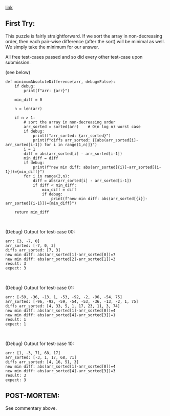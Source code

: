[link](https://www.hackerrank.com/challenges/minimum-absolute-difference-in-an-array/problem?h_l=interview&playlist_slugs%5B%5D=interview-preparation-kit&playlist_slugs%5B%5D=greedy-algorithms)


## First Try:

This puzzle is fairly straightforward.  If we sort the array in non-decreasing order, then each pair-wise difference (after the sort) will be minimal as well.  We simply take the minimum for our answer.

All free test-cases passed and so did every other test-case upon submission.

(see below)

```
def minimumAbsoluteDifference(arr, debug=False):
    if debug:
        print(f"arr: {arr}")

    min_diff = 0

    n = len(arr)

    if n > 1:
        # sort the array in non-decreasing order
        arr_sorted = sorted(arr)    # O(n log n) worst case
        if debug:
            print(f"arr_sorted: {arr_sorted}")
            print(f"diffs arr_sorted: {[abs(arr_sorted[i]-arr_sorted[i-1]) for i in range(1,n)]}")
        i = 1
        diff = abs(arr_sorted[i] - arr_sorted[i-1])
        min_diff = diff
        if debug:
            print(f"new min diff: abs(arr_sorted[{i}]-arr_sorted[{i-1}])={min_diff}")
        for i in range(2,n):
            diff = abs(arr_sorted[i] - arr_sorted[i-1])
            if diff < min_diff:
                min_diff = diff
                if debug:
                    print(f"new min diff: abs(arr_sorted[{i}]-arr_sorted[{i-1}])={min_diff}")

    return min_diff
```

<p><br>

(Debug) Output for test-case 00:

```
arr: [3, -7, 0]
arr_sorted: [-7, 0, 3]
diffs arr_sorted: [7, 3]
new min diff: abs(arr_sorted[1]-arr_sorted[0])=7
new min diff: abs(arr_sorted[2]-arr_sorted[1])=3
result: 3
expect: 3
```

<p><br>

(Debug) Output for test-case 01:

```
arr: [-59, -36, -13, 1, -53, -92, -2, -96, -54, 75]
arr_sorted: [-96, -92, -59, -54, -53, -36, -13, -2, 1, 75]
diffs arr_sorted: [4, 33, 5, 1, 17, 23, 11, 3, 74]
new min diff: abs(arr_sorted[1]-arr_sorted[0])=4
new min diff: abs(arr_sorted[4]-arr_sorted[3])=1
result: 1
expect: 1
```

<p><br>

(Debug) Output for test-case 10:

```
arr: [1, -3, 71, 68, 17]
arr_sorted: [-3, 1, 17, 68, 71]
diffs arr_sorted: [4, 16, 51, 3]
new min diff: abs(arr_sorted[1]-arr_sorted[0])=4
new min diff: abs(arr_sorted[4]-arr_sorted[3])=3
result: 3
expect: 3
```

## POST-MORTEM:

See commentary above.